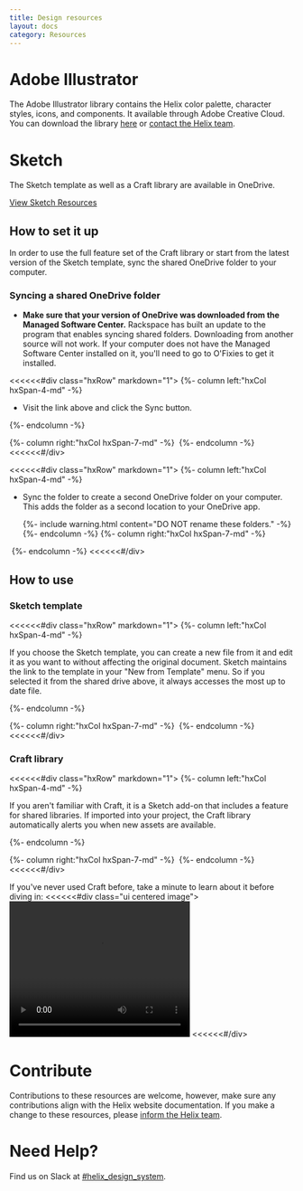 ```yaml
---
title: Design resources
layout: docs
category: Resources
---
```


# Adobe Illustrator

The Adobe Illustrator library contains the Helix color palette, character
styles, icons, and components. It available through Adobe Creative Cloud. You can download the library [here](https://assets.adobe.com/link/e4a1e938-87a4-40e4-734d-d41c93f448ed)
or <a href="mailto:Helix.designsystem@rackspace.com">contact the Helix team</a>.

# Sketch

The Sketch template as well as a Craft library are available in OneDrive.

<a class="ui button ds-btn-med" href="https://raxglobal.sharepoint.com/sites/REDFiles/_layouts/15/guestaccess.aspx?guestaccesstoken=Z4htsZ9Wnj3O5tA%2f93Qd7r3Zd0%2bCp4huq0BfnXWChBk%3d&docid=2_182c0b922d5cc46a0b1be792f246623df&rev=1">View Sketch Resources</a>

## How to set it up

In order to use the full feature set of the Craft library or start from the
latest version of the Sketch template, sync the shared
OneDrive folder to your computer.

### Syncing a shared OneDrive folder

-   **Make sure that your version of OneDrive was downloaded from the Managed
Software Center.** Rackspace has built an update to the program that enables  syncing shared folders. Downloading from another source will not
work. If your computer does not have the Managed Software Center installed on
it, you'll need to go to O'Fixies to get it installed.

<<<<<<#div class="hxRow" markdown="1">
{%- column left:"hxCol hxSpan-4-md" -%}

-   Visit the link above and click the Sync button.

{%- endcolumn -%}

{%- column right:"hxCol hxSpan-7-md" -%}
<embed src="http://screenshots1234.s3.amazonaws.com/ybRVG6nQomLK085XPQRCjhAWmUzBz8Vtru.png"/>
{%- endcolumn -%}
<<<<<<#/div>

<<<<<<#div class="hxRow" markdown="1">
{%- column left:"hxCol hxSpan-4-md" -%}

-   Sync the folder to create a second OneDrive folder on your computer.
    This adds the folder as a second location to your OneDrive app.

    {%- include warning.html content="DO NOT rename these folders." -%}
{%- endcolumn -%}
{%- column right:"hxCol hxSpan-7-md" -%}
<embed src="http://design.rax.io/wp-content/uploads/2016/11/m9A3HvMcm91MlitWqEa1SrO4OZBmpVb8Rt.png"/>
{%- endcolumn -%}
<<<<<<#/div>

## How to use

### Sketch template

<<<<<<#div class="hxRow"  markdown="1">
{%- column left:"hxCol hxSpan-4-md" -%}

If you choose the Sketch template, you can create a new file from it and edit it
as you want to without affecting the original document. Sketch maintains the link
to the template in your "New from Template" menu. So if you selected it from
the shared drive above, it always accesses the most up to date file.

{%- endcolumn -%}

{%- column right:"hxCol hxSpan-7-md" -%}
<embed src="http://design.rax.io/wp-content/uploads/2016/08/Design-System-Sketch-2.png"/>
{%- endcolumn -%}
<<<<<<#/div>

### Craft library

<<<<<<#div class="hxRow"  markdown="1">
{%- column left:"hxCol hxSpan-4-md" -%}

If you aren't familiar with Craft, it is a Sketch add-on that includes a
feature for shared libraries. If imported into your project, the Craft library
automatically alerts you when new assets are available.

{%- endcolumn -%}

{%- column right:"hxCol hxSpan-7-md" -%}
<embed src="http://design.rax.io/wp-content/uploads/2016/08/Design-System-Sketch-3.png"/>
{%- endcolumn -%}
<<<<<<#/div>

If you've never used Craft before, take a minute to learn about
it before diving in:
<<<<<<#div class="ui centered image">
  <video class="ui large image" width="320" height="240" controls>
    <source src="https://embedwistia-a.akamaihd.net/deliveries/c345d47ef9dab80cdc0325558e0e9d3370602d1e/file.mp4" type="video/mp4">
    Your browser does not support the video tag.
  </video>
<<<<<<#/div>

# Contribute

Contributions to these resources are welcome, however, make sure any
contributions align with the Helix website documentation. If you make a change
to these resources, please
<a href="mailto:Helix.designsystem@rackspace.com">inform the Helix team</a>.

# Need Help?

Find us on Slack at
[#helix_design_system](https://rackspace.slack.com/messages/helix_design_system/).
